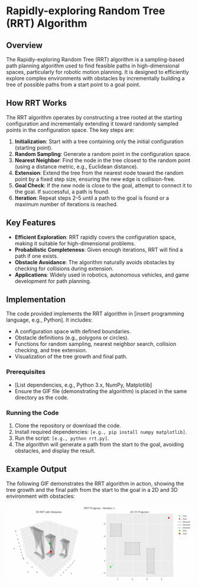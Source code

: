 # Rapidly-exploring Random Tree (RRT) Algorithm

## Overview
The Rapidly-exploring Random Tree (RRT) algorithm is a sampling-based path planning algorithm used to find feasible paths in high-dimensional spaces, particularly for robotic motion planning. It is designed to efficiently explore complex environments with obstacles by incrementally building a tree of possible paths from a start point to a goal point.

## How RRT Works
The RRT algorithm operates by constructing a tree rooted at the starting configuration and incrementally extending it toward randomly sampled points in the configuration space. The key steps are:

1. **Initialization**: Start with a tree containing only the initial configuration (starting point).
2. **Random Sampling**: Generate a random point in the configuration space.
3. **Nearest Neighbor**: Find the node in the tree closest to the random point (using a distance metric, e.g., Euclidean distance).
4. **Extension**: Extend the tree from the nearest node toward the random point by a fixed step size, ensuring the new edge is collision-free.
5. **Goal Check**: If the new node is close to the goal, attempt to connect it to the goal. If successful, a path is found.
6. **Iteration**: Repeat steps 2–5 until a path to the goal is found or a maximum number of iterations is reached.

## Key Features
- **Efficient Exploration**: RRT rapidly covers the configuration space, making it suitable for high-dimensional problems.
- **Probabilistic Completeness**: Given enough iterations, RRT will find a path if one exists.
- **Obstacle Avoidance**: The algorithm naturally avoids obstacles by checking for collisions during extension.
- **Applications**: Widely used in robotics, autonomous vehicles, and game development for path planning.

## Implementation
The code provided implements the RRT algorithm in [insert programming language, e.g., Python]. It includes:
- A configuration space with defined boundaries.
- Obstacle definitions (e.g., polygons or circles).
- Functions for random sampling, nearest neighbor search, collision checking, and tree extension.
- Visualization of the tree growth and final path.

### Prerequisites
- [List dependencies, e.g., Python 3.x, NumPy, Matplotlib]
- Ensure the GIF file (demonstrating the algorithm) is placed in the same directory as the code.

### Running the Code
1. Clone the repository or download the code.
2. Install required dependencies: `[e.g., pip install numpy matplotlib]`.
3. Run the script: `[e.g., python rrt.py]`.
4. The algorithm will generate a path from the start to the goal, avoiding obstacles, and display the result.

## Example Output
The following GIF demonstrates the RRT algorithm in action, showing the tree growth and the final path from the start to the goal in a 2D and 3D environment with obstacles:

![RRT Algorithm Visualization](rrt_animation.gif)
